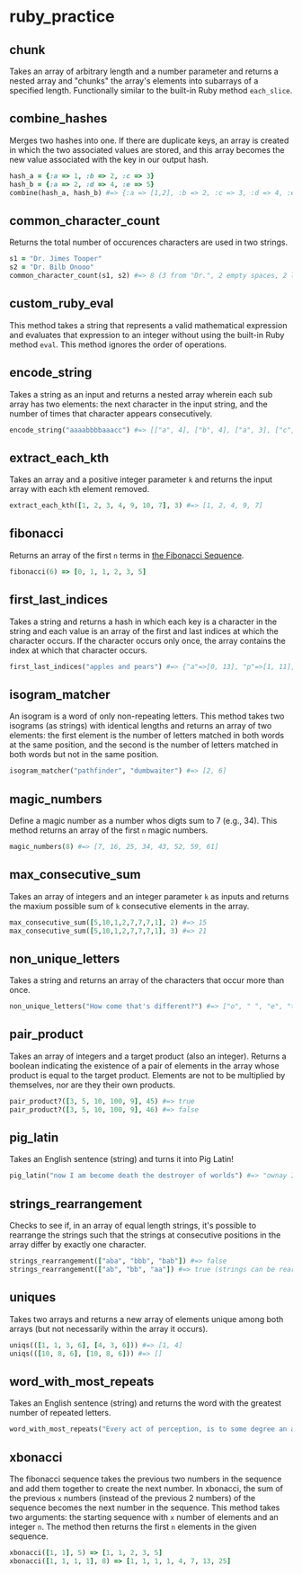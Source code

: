 # ruby_practice

chunk
---------------------

Takes an array of arbitrary length and a number parameter and returns a nested array and "chunks" the array's elements into subarrays of a specified length.  Functionally similar to the built-in Ruby method `each_slice`.


combine_hashes
---------------------

Merges two hashes into one.  If there are duplicate keys, an array is created in which the two associated values are stored, and this array becomes the new value associated with the key in our output hash.

```ruby
hash_a = {:a => 1, :b => 2, :c => 3}
hash_b = {:a => 2, :d => 4, :e => 5}
combine(hash_a, hash_b) #=> {:a => [1,2], :b => 2, :c => 3, :d => 4, :e => 5}
```


common_character_count
---------------------

Returns the total number of occurences characters are used in two strings.

```ruby
s1 = "Dr. Jimes Tooper"
s2 = "Dr. Bilb Onooo"
common_character_count(s1, s2) #=> 8 (3 from "Dr.", 2 empty spaces, 2 lowercase "o", 1 lowercase "i")
```

custom_ruby_eval
---------------------

This method takes a string that represents a valid mathematical expression and evaluates that expression to an integer without using the built-in Ruby method `eval`.  This method ignores the order of operations.

encode_string
---------------------

Takes a string as an input and returns a nested array wherein each sub array has two elements:  the next character in the input string, and the number of times that character appears consecutively.

```ruby
encode_string("aaaabbbbaaacc") #=> [["a", 4], ["b", 4], ["a", 3], ["c", 2]]
```

extract_each_kth
---------------------

Takes an array and a positive integer parameter `k` and returns the input array with each `k`th element removed.

```ruby
extract_each_kth([1, 2, 3, 4, 9, 10, 7], 3) #=> [1, 2, 4, 9, 7]
```

fibonacci
---------------------

Returns an array of the first `n` terms in [the Fibonacci Sequence](https://en.wikipedia.org/wiki/Fibonacci_number).

```ruby
fibonacci(6) => [0, 1, 1, 2, 3, 5]
```

first_last_indices
---------------------

Takes a string and returns a hash in which each key is a character in the string and each value is an array of the first and last indices at which the character occurs.  If the character occurs only once, the array contains the index at which that character occurs.

```ruby
first_last_indices("apples and pears") #=> {"a"=>[0, 13], "p"=>[1, 11], "l"=>[3], "e"=>[4, 12], "s"=>[5, 15], " "=>[6, 10], "n"=>[8], "d"=>[9], "r"=>[14]}
```

isogram_matcher
---------------------

An isogram is a word of only non-repeating letters.  This method takes two isograms (as strings) with identical lengths and returns an array of two elements: the first element is the number of letters matched in both words at the same position, and the second is the number of letters matched in both words but not in the same position.

```ruby
isogram_matcher("pathfinder", "dumbwaiter") #=> [2, 6]
```

magic_numbers
---------------------

Define a magic number as a number whos digts sum to 7 (e.g., 34).  This method returns an array of the first `n` magic numbers.

```ruby
magic_numbers(8) #=> [7, 16, 25, 34, 43, 52, 59, 61]
```

max_consecutive_sum
---------------------

Takes an array of integers and an integer parameter `k` as inputs and returns the maxium possible sum of `k` consecutive elements in the array.

```ruby
max_consecutive_sum([5,10,1,2,7,7,7,1], 2) #=> 15
max_consecutive_sum([5,10,1,2,7,7,7,1], 3) #=> 21
```

non_unique_letters
---------------------

Takes a string and returns an array of the characters that occur more than once.

```ruby
non_unique_letters("How come that's different?") #=> ["o", " ", "e", "t", "f"]
```

pair_product
---------------------

Takes an array of integers and a target product (also an integer).  Returns a boolean indicating the existence of a pair of elements in the array whose product is equal to the target product.  Elements are not to be multiplied by themselves, nor are they their own products.

```ruby
pair_product?([3, 5, 10, 100, 9], 45) #=> true
pair_product?([3, 5, 10, 100, 9], 46) #=> false
```

pig_latin
---------------------

Takes an English sentence (string) and turns it into Pig Latin!

```ruby
pig_latin("now I am become death the destroyer of worlds") #=> "ownay Iay amay ecomebay eathday ethay estroyerday ofay orldsway"
```

strings_rearrangement
---------------------

Checks to see if, in an array of equal length strings, it's possible to rearrange the strings such that the strings at consecutive positions in the array differ by exactly one character.

```ruby
strings_rearrangement(["aba", "bbb", "bab"]) #=> false
strings_rearrangement(["ab", "bb", "aa"]) #=> true (strings can be rearranged as "aa", "ab", "bb")
```

uniques
---------------------

Takes two arrays and returns a new array of elements unique among both arrays (but not necessarily within the array it occurs).

```ruby
uniqs(([1, 1, 3, 6], [4, 3, 6])) #=> [1, 4]
uniqs(([10, 8, 6], [10, 8, 6])) #=> []
```

word_with_most_repeats
---------------------

Takes an English sentence (string) and returns the word with the greatest number of repeated letters.

```ruby
word_with_most_repeats("Every act of perception, is to some degree an act of creation, and every act of memory is to some degree an act of imagination.") #=> "imagination."
```

xbonacci
---------------------

The fibonacci sequence takes the previous two numbers in the sequence and add them together to create the next number.  In xbonacci, the sum of the previous `x` numbers (instead of the previous 2 numbers) of the sequence becomes the next number in the sequence.  This method takes two arguments: the starting sequence with `x` number of elements and an integer `n`. The method then returns the first `n` elements in the given sequence.

```ruby
xbonacci([1, 1], 5) => [1, 1, 2, 3, 5]
xbonacci([1, 1, 1, 1], 8) => [1, 1, 1, 1, 4, 7, 13, 25]
```
